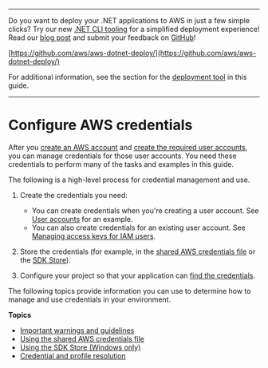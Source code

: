 --------

Do you want to deploy your \.NET applications to AWS in just a few simple clicks? Try our new [\.NET CLI tooling](https://www.nuget.org/packages/AWS.Deploy.Tools/) for a simplified deployment experience\! Read our [blog post](https://aws.amazon.com/blogs/developer/reimagining-the-aws-net-deployment-experience/) and submit your feedback on [GitHub](https://github.com/aws/aws-dotnet-deploy)\!

 [https://github.com/aws/aws-dotnet-deploy/](https://github.com/aws/aws-dotnet-deploy/)

For additional information, see the section for the [deployment tool](https://docs.aws.amazon.com/sdk-for-net/v3/developer-guide/deployment-tool.html) in this guide\.

--------

# Configure AWS credentials<a name="net-dg-config-creds"></a>

After you [create an AWS account](net-dg-signup.md) and [create the required user accounts](net-dg-users-roles.md), you can manage credentials for those user accounts\. You need these credentials to perform many of the tasks and examples in this guide\.

The following is a high\-level process for credential management and use\.

1. Create the credentials you need:
   + You can create credentials when you're creating a user account\. See [User accounts](net-dg-users-roles.md#net-dg-users-roles-user) for an example\.
   + You can also create credentials for an existing user account\. See [Managing access keys for IAM users](https://docs.aws.amazon.com/IAM/latest/UserGuide/id_credentials_access-keys.html#Using_CreateAccessKey)\.

1. Store the credentials \(for example, in the [shared AWS credentials file](creds-file.md) or the [SDK Store](sdk-store.md)\)\.

1. Configure your project so that your application can [find the credentials](creds-assign.md)\.

The following topics provide information you can use to determine how to manage and use credentials in your environment\.

**Topics**
+ [Important warnings and guidelines](net-dg-config-creds-warnings-and-guidelines.md)
+ [Using the shared AWS credentials file](creds-file.md)
+ [Using the SDK Store \(Windows only\)](sdk-store.md)
+ [Credential and profile resolution](creds-assign.md)